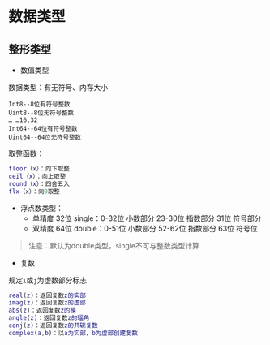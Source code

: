 # 数据类型

## 整形类型

- 数值类型

数据类型：有无符号、内存大小
``` text
Int8--8位有符号整数
Uint8--8位无符号整数
… …16,32
Int64--64位有符号整数
Uint64--64位无符号整数
```
	
取整函数：
``` matlab
floor（x）：向下取整
ceil（x）：向上取整
round（x）：四舍五入
flx（x）：向0取整
```


- 浮点数类型：
    - 单精度 32位 single：0-32位 小数部分 23-30位 指数部分 31位 符号部分
    - 双精度 64位 double：0-51位 小数部分 52-62位 指数部分 63位 符号位

> 注意：默认为double类型，single不可与整数类型计算

- 复数

规定`i`或`j`为虚数部分标志

```matlab
real(z)：返回复数z的实部
imag(z)：返回复数z的虚部
abs(z)：返回复数z的模
angle(z)：返回复数z的辐角
conj(z)：返回复数z的共轭复数
complex(a,b)：以a为实部，b为虚部创建复数
```



